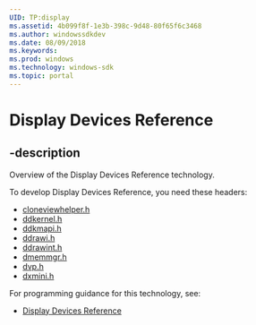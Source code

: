 ```yaml
---
UID: TP:display
ms.assetid: 4b099f8f-1e3b-398c-9d48-80f65f6c3468
ms.author: windowssdkdev
ms.date: 08/09/2018
ms.keywords: 
ms.prod: windows
ms.technology: windows-sdk
ms.topic: portal
---
```


# Display Devices Reference

## -description

Overview of the Display Devices Reference technology.

To develop Display Devices Reference, you need these headers:

 * [cloneviewhelper.h](../cloneviewhelper/index.md)
 * [ddkernel.h](../ddkernel/index.md)
 * [ddkmapi.h](../ddkmapi/index.md)
 * [ddrawi.h](../ddrawi/index.md)
 * [ddrawint.h](../ddrawint/index.md)
 * [dmemmgr.h](../dmemmgr/index.md)
 * [dvp.h](../dvp/index.md)
 * [dxmini.h](../dxmini/index.md)

For programming guidance for this technology, see:
* [Display Devices Reference](https://docs.microsoft.com/en-us/windows-hardware/drivers/display)

